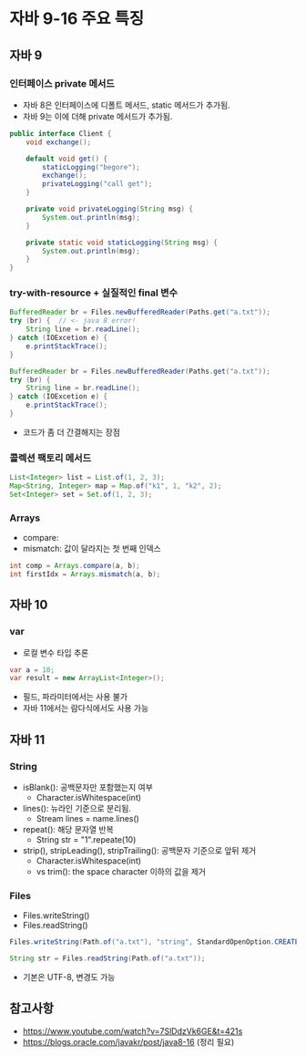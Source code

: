 # 자바 9-16 주요 특징

## 자바 9

### 인터페이스 private 메서드

- 자바 8은 인터페이스에 디폴트 메서드, static 메서드가 추가됨.
- 자바 9는 이에 더해 private 메서드가 추가됨.

```java
public interface Client {
	void exchange();

	default void get() {
		staticLogging("begore");
		exchange();
		privateLogging("call get");
	}

	private void privateLogging(String msg) {
		System.out.println(msg);
	}

	private static void staticLogging(String msg) {
		System.out.println(msg);
	}
}
```

### try-with-resource + 실질적인 final 변수

```java
BufferedReader br = Files.newBufferedReader(Paths.get("a.txt"));
try (br) {  // <- java 8 error!
	String line = br.readLine();
} catch (IOExcetion e) {
	e.printStackTrace();
}
```

```java
BufferedReader br = Files.newBufferedReader(Paths.get("a.txt"));
try (br) {
	String line = br.readLine();
} catch (IOExcetion e) {
	e.printStackTrace();
}
```

- 코드가 좀 더 간결해지는 장점

### 콜렉션 팩토리 메서드

```java
List<Integer> list = List.of(1, 2, 3);
Map<String, Integer> map = Map.of("k1", 1, "k2", 2);
Set<Integer> set = Set.of(1, 2, 3);
```

### Arrays

- compare:
- mismatch: 값이 달라지는 첫 번째 인덱스

```java
int comp = Arrays.compare(a, b);
int firstIdx = Arrays.mismatch(a, b);
```

## 자바 10

### var

- 로컬 변수 타입 추론

```java
var a = 10;
var result = new ArrayList<Integer>();
```

- 필드, 파라미터에서는 사용 불가
- 자바 11에서는 람다식에서도 사용 가능

## 자바 11

### String

- isBlank(): 공백문자만 포함했는지 여부
    - Character.isWhitespace(int)
- lines(): 뉴라인 기준으로 분리됨.
    - Stream<String> lines = name.lines()
- repeat(): 해당 문자열 반복
    - String str = "1".repeate(10)
- strip(), stripLeading(), stripTrailing(): 공백문자 기준으로 앞뒤 제거
    - Character.isWhitespace(int)
    - vs trim(): the space character 이하의 값을 제거

### Files

- Files.writeString()
- Files.readString()

```java
Files.writeString(Path.of("a.txt"), "string", StandardOpenOption.CREATE);

String str = Files.readString(Path.of("a.txt"));
```

- 기본은 UTF-8, 변경도 가능


## 참고사항
- <https://www.youtube.com/watch?v=7SlDdzVk6GE&t=421s>
- <https://blogs.oracle.com/javakr/post/java8-16> (정리 필요)
